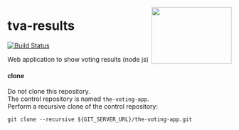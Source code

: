 <img src="http://45.media.tumblr.com/ac43622ff34d4ddbe94ce37c27d619be/tumblr_n8pnrm6AA61rvcrndo1_1280.gif"
  align="right" border="0" width="180" height="128" />

# tva-results

[![Build Status](https://travis-ci.org/h0tbird/tva-results.svg?branch=master)](https://travis-ci.org/h0tbird/tva-results)

Web application to show voting results (node js)

#### clone

Do not clone this repository.  
The control repository is named `the-voting-app`.  
Perform a recursive clone of the control repository:

```
git clone --recursive ${GIT_SERVER_URL}/the-voting-app.git
```
